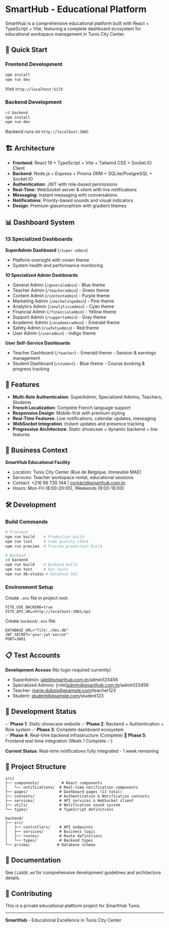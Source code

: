 # SmartHub - Educational Platform

SmartHub is a comprehensive educational platform built with React + TypeScript + Vite, featuring a complete dashboard ecosystem for educational workspace management in Tunis City Center.

## 🚀 Quick Start

### Frontend Development
```bash
npm install
npm run dev
```
Visit `http://localhost:5173`

### Backend Development
```bash
cd backend
npm install
npm run dev
```
Backend runs on `http://localhost:3001`

## 🏗️ Architecture

- **Frontend**: React 19 + TypeScript + Vite + Tailwind CSS + Socket.IO Client
- **Backend**: Node.js + Express + Prisma ORM + SQLite/PostgreSQL + Socket.IO
- **Authentication**: JWT with role-based permissions
- **Real-Time**: WebSocket server & client with live notifications
- **Messaging**: Instant messaging with conversations
- **Notifications**: Priority-based sounds and visual indicators
- **Design**: Premium glassmorphism with gradient themes

## 📊 Dashboard System

### 13 Specialized Dashboards

**SuperAdmin Dashboard** (`/super-admin`)
- Platform oversight with crown theme
- System health and performance monitoring

**10 Specialized Admin Dashboards**
- General Admin (`/generaladmin`) - Blue theme
- Teacher Admin (`/teacheradmin`) - Green theme  
- Content Admin (`/contentadmin`) - Purple theme
- Marketing Admin (`/marketingadmin`) - Pink theme
- Analytics Admin (`/analyticsadmin`) - Cyan theme
- Financial Admin (`/financialadmin`) - Yellow theme
- Support Admin (`/supportadmin`) - Gray theme
- Academic Admin (`/academicadmin`) - Emerald theme
- Safety Admin (`/safetyadmin`) - Red theme
- User Admin (`/useradmin`) - Indigo theme

**User Self-Service Dashboards**
- Teacher Dashboard (`/teacher`) - Emerald theme - Session & earnings management
- Student Dashboard (`/student`) - Blue theme - Course booking & progress tracking

## 🎯 Features

- **Multi-Role Authentication**: SuperAdmin, Specialized Admins, Teachers, Students
- **French Localization**: Complete French language support
- **Responsive Design**: Mobile-first with premium styling
- **Real-Time Features**: Live notifications, calendar updates, messaging
- **WebSocket Integration**: Instant updates and presence tracking
- **Progressive Architecture**: Static showcase + dynamic backend + live features

## 🏢 Business Context

**SmartHub Educational Facility**
- Location: Tunis City Center (Rue de Belgique, Immeuble MAE)
- Services: Teacher workspace rental, educational sessions
- Contact: +216 99 730 144 | contact@smarthub.com.tn
- Hours: Mon-Fri (8:00-20:00), Weekends (9:00-18:00)

## 🛠️ Development

### Build Commands
```bash
# Frontend
npm run build    # Production build
npm run lint     # Code quality check
npm run preview  # Preview production build

# Backend
cd backend
npm run build    # Backend build
npm run test     # Run tests
npm run db:studio # Database GUI
```

### Environment Setup
Create `.env` file in project root:
```env
VITE_USE_BACKEND=true
VITE_API_URL=http://localhost:3001/api
```

Create `backend/.env` file:
```env
DATABASE_URL="file:./dev.db"
JWT_SECRET="your-jwt-secret"
PORT=3001
```

## 📋 Test Accounts

**Development Access** (No login required currently)
- SuperAdmin: jalel@smarthub.com.tn/admin123456
- Specialized Admins: [role]admin@smarthub.com.tn/admin123456
- Teacher: marie.dubois@example.com/teacher123
- Student: student@example.com/student123

## 🚦 Development Status

✅ **Phase 1**: Static showcase website
✅ **Phase 2**: Backend + Authentication + Role system
✅ **Phase 3**: Complete dashboard ecosystem  
✅ **Phase 4**: Real-time backend infrastructure (Complete)
🚧 **Phase 5**: Frontend real-time integration (Week 1 Complete ✅)

**Current Status**: Real-time notifications fully integrated - 1 week remaining

## 📁 Project Structure

```
src/
├── components/          # React components
│   └── notifications/  # Real-time notification components
├── pages/              # Dashboard pages (13 total)
├── contexts/           # Authentication & Notification contexts
├── services/           # API services & WebSocket client
├── utils/              # Notification sound system
└── types/              # TypeScript definitions

backend/
├── src/
│   ├── controllers/    # API endpoints
│   ├── services/       # Business logic
│   ├── routes/         # Route definitions
│   └── types/          # Backend types
└── prisma/            # Database schema
```

## 📖 Documentation

See `CLAUDE.md` for comprehensive development guidelines and architecture details.

## 🤝 Contributing

This is a private educational platform project for SmartHub Tunis.

---

**SmartHub** - Educational Excellence in Tunis City Center
<!-- OVH Git Integration Test - Thu, Sep  4, 2025  5:56:06 PM -->
